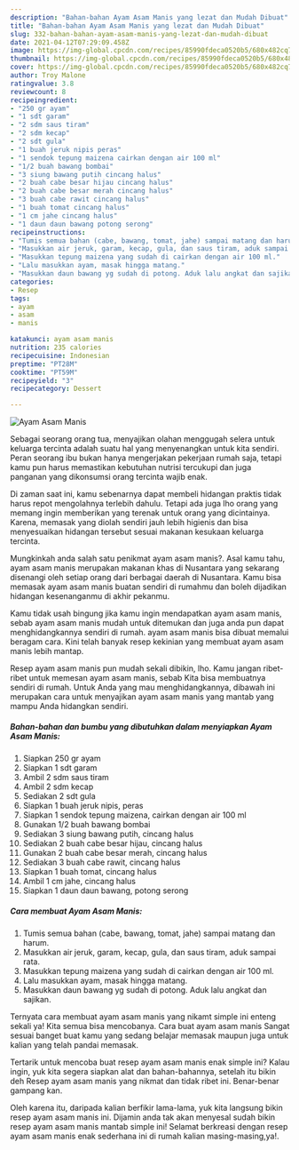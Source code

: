 ```yaml
---
description: "Bahan-bahan Ayam Asam Manis yang lezat dan Mudah Dibuat"
title: "Bahan-bahan Ayam Asam Manis yang lezat dan Mudah Dibuat"
slug: 332-bahan-bahan-ayam-asam-manis-yang-lezat-dan-mudah-dibuat
date: 2021-04-12T07:29:09.458Z
image: https://img-global.cpcdn.com/recipes/85990fdeca0520b5/680x482cq70/ayam-asam-manis-foto-resep-utama.jpg
thumbnail: https://img-global.cpcdn.com/recipes/85990fdeca0520b5/680x482cq70/ayam-asam-manis-foto-resep-utama.jpg
cover: https://img-global.cpcdn.com/recipes/85990fdeca0520b5/680x482cq70/ayam-asam-manis-foto-resep-utama.jpg
author: Troy Malone
ratingvalue: 3.8
reviewcount: 8
recipeingredient:
- "250 gr ayam"
- "1 sdt garam"
- "2 sdm saus tiram"
- "2 sdm kecap"
- "2 sdt gula"
- "1 buah jeruk nipis peras"
- "1 sendok tepung maizena cairkan dengan air 100 ml"
- "1/2 buah bawang bombai"
- "3 siung bawang putih cincang halus"
- "2 buah cabe besar hijau cincang halus"
- "2 buah cabe besar merah cincang halus"
- "3 buah cabe rawit cincang halus"
- "1 buah tomat cincang halus"
- "1 cm jahe cincang halus"
- "1 daun daun bawang potong serong"
recipeinstructions:
- "Tumis semua bahan (cabe, bawang, tomat, jahe) sampai matang dan harum."
- "Masukkan air jeruk, garam, kecap, gula, dan saus tiram, aduk sampai rata."
- "Masukkan tepung maizena yang sudah di cairkan dengan air 100 ml."
- "Lalu masukkan ayam, masak hingga matang."
- "Masukkan daun bawang yg sudah di potong. Aduk lalu angkat dan sajikan."
categories:
- Resep
tags:
- ayam
- asam
- manis

katakunci: ayam asam manis 
nutrition: 235 calories
recipecuisine: Indonesian
preptime: "PT28M"
cooktime: "PT59M"
recipeyield: "3"
recipecategory: Dessert

---
```



![Ayam Asam Manis](https://img-global.cpcdn.com/recipes/85990fdeca0520b5/680x482cq70/ayam-asam-manis-foto-resep-utama.jpg)

Sebagai seorang orang tua, menyajikan olahan menggugah selera untuk keluarga tercinta adalah suatu hal yang menyenangkan untuk kita sendiri. Peran seorang ibu bukan hanya mengerjakan pekerjaan rumah saja, tetapi kamu pun harus memastikan kebutuhan nutrisi tercukupi dan juga panganan yang dikonsumsi orang tercinta wajib enak.

Di zaman  saat ini, kamu sebenarnya dapat membeli hidangan praktis tidak harus repot mengolahnya terlebih dahulu. Tetapi ada juga lho orang yang memang ingin memberikan yang terenak untuk orang yang dicintainya. Karena, memasak yang diolah sendiri jauh lebih higienis dan bisa menyesuaikan hidangan tersebut sesuai makanan kesukaan keluarga tercinta. 



Mungkinkah anda salah satu penikmat ayam asam manis?. Asal kamu tahu, ayam asam manis merupakan makanan khas di Nusantara yang sekarang disenangi oleh setiap orang dari berbagai daerah di Nusantara. Kamu bisa memasak ayam asam manis buatan sendiri di rumahmu dan boleh dijadikan hidangan kesenanganmu di akhir pekanmu.

Kamu tidak usah bingung jika kamu ingin mendapatkan ayam asam manis, sebab ayam asam manis mudah untuk ditemukan dan juga anda pun dapat menghidangkannya sendiri di rumah. ayam asam manis bisa dibuat memalui beragam cara. Kini telah banyak resep kekinian yang membuat ayam asam manis lebih mantap.

Resep ayam asam manis pun mudah sekali dibikin, lho. Kamu jangan ribet-ribet untuk memesan ayam asam manis, sebab Kita bisa membuatnya sendiri di rumah. Untuk Anda yang mau menghidangkannya, dibawah ini merupakan cara untuk menyajikan ayam asam manis yang mantab yang mampu Anda hidangkan sendiri.

<!--inarticleads1-->

##### Bahan-bahan dan bumbu yang dibutuhkan dalam menyiapkan Ayam Asam Manis:

1. Siapkan 250 gr ayam
1. Siapkan 1 sdt garam
1. Ambil 2 sdm saus tiram
1. Ambil 2 sdm kecap
1. Sediakan 2 sdt gula
1. Siapkan 1 buah jeruk nipis, peras
1. Siapkan 1 sendok tepung maizena, cairkan dengan air 100 ml
1. Gunakan 1/2 buah bawang bombai
1. Sediakan 3 siung bawang putih, cincang halus
1. Sediakan 2 buah cabe besar hijau, cincang halus
1. Gunakan 2 buah cabe besar merah, cincang halus
1. Sediakan 3 buah cabe rawit, cincang halus
1. Siapkan 1 buah tomat, cincang halus
1. Ambil 1 cm jahe, cincang halus
1. Siapkan 1 daun daun bawang, potong serong




<!--inarticleads2-->

##### Cara membuat Ayam Asam Manis:

1. Tumis semua bahan (cabe, bawang, tomat, jahe) sampai matang dan harum.
1. Masukkan air jeruk, garam, kecap, gula, dan saus tiram, aduk sampai rata.
1. Masukkan tepung maizena yang sudah di cairkan dengan air 100 ml.
1. Lalu masukkan ayam, masak hingga matang.
1. Masukkan daun bawang yg sudah di potong. Aduk lalu angkat dan sajikan.




Ternyata cara membuat ayam asam manis yang nikamt simple ini enteng sekali ya! Kita semua bisa mencobanya. Cara buat ayam asam manis Sangat sesuai banget buat kamu yang sedang belajar memasak maupun juga untuk kalian yang telah pandai memasak.

Tertarik untuk mencoba buat resep ayam asam manis enak simple ini? Kalau ingin, yuk kita segera siapkan alat dan bahan-bahannya, setelah itu bikin deh Resep ayam asam manis yang nikmat dan tidak ribet ini. Benar-benar gampang kan. 

Oleh karena itu, daripada kalian berfikir lama-lama, yuk kita langsung bikin resep ayam asam manis ini. Dijamin anda tak akan menyesal sudah bikin resep ayam asam manis mantab simple ini! Selamat berkreasi dengan resep ayam asam manis enak sederhana ini di rumah kalian masing-masing,ya!.

